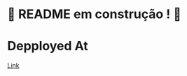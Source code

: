 # :construction: README em construção ! :construction:


# Depployed At 

[Link](trybe-tunes-app-dusky.vercel.app)
